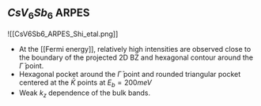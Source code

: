 ## $CsV_6Sb_6$ ARPES
![[CsV6Sb6_ARPES_Shi_etal.png]]

- At the [[Fermi energy]], relatively high intensities are observed close to the boundary of the projected 2D BZ and hexagonal contour around the $\bar{\Gamma}$ point.  
- Hexagonal pocket around the $\bar{\Gamma}$ point and rounded triangular pocket centered at the $\bar{K}$ points at $E_b = 200 meV$
- Weak $k_z$ dependence of the bulk bands. 